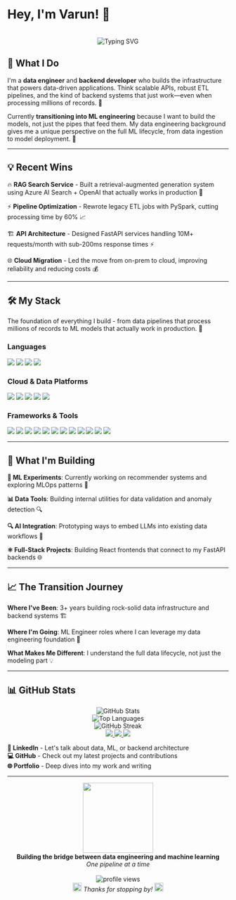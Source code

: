 # Hey, I'm Varun! 👋

<div align="center">
  <br>
  <img src="https://readme-typing-svg.herokuapp.com?font=Fira+Code&pause=1000&color=36BCF7&center=true&vCenter=true&width=435&lines=Data+Engineer+%2B+Backend+Developer;Building+ML+Systems;From+Pipelines+to+Models" alt="Typing SVG" />
</div>

## 🚀 What I Do

I'm a **data engineer** and **backend developer** who builds the infrastructure that powers data-driven applications. Think scalable APIs, robust ETL pipelines, and the kind of backend systems that just work—even when processing millions of records. 💪

Currently **transitioning into ML engineering** because I want to build the models, not just the pipes that feed them. My data engineering background gives me a unique perspective on the full ML lifecycle, from data ingestion to model deployment. 🎯

---

## 💡 Recent Wins

🔥 **RAG Search Service** - Built a retrieval-augmented generation system using Azure AI Search + OpenAI that actually works in production 🚀  

⚡ **Pipeline Optimization** - Rewrote legacy ETL jobs with PySpark, cutting processing time by 60% 📈  

🏗️ **API Architecture** - Designed FastAPI services handling 10M+ requests/month with sub-200ms response times ⚡  

🌐 **Cloud Migration** - Led the move from on-prem to cloud, improving reliability and reducing costs 💰  

---

## 🛠️ My Stack

The foundation of everything I build - from data pipelines that process millions of records to ML models that actually work in production. 🔧

### Languages
<img src="https://img.shields.io/badge/Python-3776AB.svg?logo=python&logoColor=white" />
<img src="https://img.shields.io/badge/Java-%23ED8B00.svg?logo=openjdk&logoColor=white" />
<img src="https://img.shields.io/badge/TypeScript-3178C6.svg?logo=typescript&logoColor=white" />
<img src="https://img.shields.io/badge/SQL-4479A1.svg?logo=postgresql&logoColor=white" />

### Cloud & Data Platforms
<img src="https://img.shields.io/badge/AWS-232F3E.svg?logo=amazon-aws&logoColor=white" />
<img src="https://img.shields.io/badge/Azure-0078D4.svg?logo=microsoft-azure&logoColor=white" />
<img src="https://img.shields.io/badge/Databricks-FF3621.svg?logo=databricks&logoColor=white" />
<img src="https://img.shields.io/badge/Snowflake-29B5E8.svg?logo=snowflake&logoColor=white" />
<img src="https://img.shields.io/badge/Docker-2496ED.svg?logo=docker&logoColor=white" />

### Frameworks & Tools
<img src="https://img.shields.io/badge/FastAPI-009688.svg?logo=fastapi&logoColor=white" />
<img src="https://img.shields.io/badge/Spring_Boot-6DB33F.svg?logo=spring-boot&logoColor=white" />
<img src="https://img.shields.io/badge/React-61DAFB.svg?logo=react&logoColor=black" />
<img src="https://img.shields.io/badge/PySpark-E25A1C.svg?logo=apache-spark&logoColor=white" />
<img src="https://img.shields.io/badge/Pandas-150458.svg?logo=pandas&logoColor=white" />
<img src="https://img.shields.io/badge/NumPy-013243.svg?logo=numpy&logoColor=white" />
<img src="https://img.shields.io/badge/TensorFlow-FF6F00.svg?logo=tensorflow&logoColor=white" />
<img src="https://img.shields.io/badge/Scikit_Learn-F7931E.svg?logo=scikit-learn&logoColor=white" />
<img src="https://img.shields.io/badge/MLflow-0194E2.svg?logo=mlflow&logoColor=white" />
<img src="https://img.shields.io/badge/PostgreSQL-336791.svg?logo=postgresql&logoColor=white" />
<img src="https://img.shields.io/badge/MongoDB-4EA94B.svg?logo=mongodb&logoColor=white" />
<img src="https://img.shields.io/badge/Jupyter-F37626.svg?logo=jupyter&logoColor=white" />

---

## 🎯 What I'm Building

**🤖 ML Experiments**: Currently working on recommender systems and exploring MLOps patterns 🧪  

**📊 Data Tools**: Building internal utilities for data validation and anomaly detection 🔍  

**🔍 AI Integration**: Prototyping ways to embed LLMs into existing data workflows 🤝  

**⚛️ Full-Stack Projects**: Building React frontends that connect to my FastAPI backends 🌐  

---

## 📈 The Transition Journey

**Where I've Been**: 3+ years building rock-solid data infrastructure and backend systems 🏗️  

**Where I'm Going**: ML Engineer roles where I can leverage my data engineering foundation 🎯  

**What Makes Me Different**: I understand the full data lifecycle, not just the modeling part 💡

---

## 📊 GitHub Stats

<div align="center">
  <img src="https://github-readme-stats.vercel.app/api?username=varunmuppalla&show_icons=true&theme=radical&hide_border=true" alt="GitHub Stats" />
  <br>
  <img src="https://github-readme-stats.vercel.app/api/top-langs/?username=varunmuppalla&layout=compact&theme=radical&hide_border=true" alt="Top Languages" />
  <br>
  <img src="https://github-readme-streak-stats.herokuapp.com?user=varunmuppalla&theme=radical&hide_border=true" alt="GitHub Streak" />
</div>

<div align="center">
  <a href="https://www.linkedin.com/in/varunmuppalla">
    <img src="https://img.shields.io/badge/-LinkedIn-0077B5?style=for-the-badge&logo=linkedin&logoColor=white" />
  </a>
  <a href="https://github.com/varunmuppalla">
    <img src="https://img.shields.io/badge/-GitHub-181717?style=for-the-badge&logo=github&logoColor=white" />
  </a>
  <a href="https://your-website.com">
    <img src="https://img.shields.io/badge/-Portfolio-FF5722?style=for-the-badge&logo=google-chrome&logoColor=white" />
  </a>
</div>

**💼 LinkedIn** - Let's talk about data, ML, or backend architecture  
**💻 GitHub** - Check out my latest projects and contributions  
**🌐 Portfolio** - Deep dives into my work and writing

---

<div align="center">
  <img src="https://media.giphy.com/media/LmNwrBhejkK9EFP504/giphy.gif" width="160" />
  <br>
  <b>Building the bridge between data engineering and machine learning</b><br>
  <i>One pipeline at a time</i>
  <br><br>
  <img src="https://komarev.com/ghpvc/?username=varunmuppalla&label=Profile%20views&color=0e75b6&style=flat" alt="profile views" />
  <br>
  <img src="https://media.giphy.com/media/jpVnC65DmYeyRL4LHS/giphy.gif" width="20" />
  <i>Thanks for stopping by!</i>
  <img src="https://media.giphy.com/media/jpVnC65DmYeyRL4LHS/giphy.gif" width="20" />
</div>
